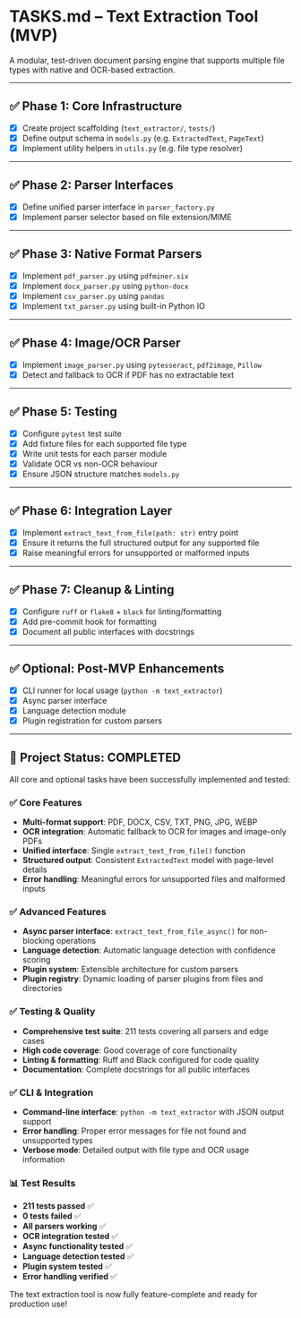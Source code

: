 

# TASKS.md – Text Extraction Tool (MVP)

A modular, test-driven document parsing engine that supports multiple file types with native and OCR-based extraction.

---

## ✅ Phase 1: Core Infrastructure

- [x] Create project scaffolding (`text_extractor/`, `tests/`)
- [x] Define output schema in `models.py` (e.g. `ExtractedText`, `PageText`)
- [x] Implement utility helpers in `utils.py` (e.g. file type resolver)

---

## ✅ Phase 2: Parser Interfaces

- [x] Define unified parser interface in `parser_factory.py`
- [x] Implement parser selector based on file extension/MIME

---

## ✅ Phase 3: Native Format Parsers

- [x] Implement `pdf_parser.py` using `pdfminer.six`
- [x] Implement `docx_parser.py` using `python-docx`
- [x] Implement `csv_parser.py` using `pandas`
- [x] Implement `txt_parser.py` using built-in Python IO

---

## ✅ Phase 4: Image/OCR Parser

- [x] Implement `image_parser.py` using `pytesseract`, `pdf2image`, `Pillow`
- [x] Detect and fallback to OCR if PDF has no extractable text

---

## ✅ Phase 5: Testing

- [x] Configure `pytest` test suite
- [x] Add fixture files for each supported file type
- [x] Write unit tests for each parser module
- [x] Validate OCR vs non-OCR behaviour
- [x] Ensure JSON structure matches `models.py`

---

## ✅ Phase 6: Integration Layer

- [x] Implement `extract_text_from_file(path: str)` entry point
- [x] Ensure it returns the full structured output for any supported file
- [x] Raise meaningful errors for unsupported or malformed inputs

---

## ✅ Phase 7: Cleanup & Linting

- [x] Configure `ruff` or `flake8` + `black` for linting/formatting
- [x] Add pre-commit hook for formatting
- [x] Document all public interfaces with docstrings

---

## ✅ Optional: Post-MVP Enhancements

- [x] CLI runner for local usage (`python -m text_extractor`)
- [x] Async parser interface
- [x] Language detection module
- [x] Plugin registration for custom parsers

---

## 🎉 Project Status: COMPLETED

All core and optional tasks have been successfully implemented and tested:

### ✅ Core Features
- **Multi-format support**: PDF, DOCX, CSV, TXT, PNG, JPG, WEBP
- **OCR integration**: Automatic fallback to OCR for images and image-only PDFs
- **Unified interface**: Single `extract_text_from_file()` function
- **Structured output**: Consistent `ExtractedText` model with page-level details
- **Error handling**: Meaningful errors for unsupported files and malformed inputs

### ✅ Advanced Features
- **Async parser interface**: `extract_text_from_file_async()` for non-blocking operations
- **Language detection**: Automatic language detection with confidence scoring
- **Plugin system**: Extensible architecture for custom parsers
- **Plugin registry**: Dynamic loading of parser plugins from files and directories

### ✅ Testing & Quality
- **Comprehensive test suite**: 211 tests covering all parsers and edge cases
- **High code coverage**: Good coverage of core functionality
- **Linting & formatting**: Ruff and Black configured for code quality
- **Documentation**: Complete docstrings for all public interfaces

### ✅ CLI & Integration
- **Command-line interface**: `python -m text_extractor` with JSON output support
- **Error handling**: Proper error messages for file not found and unsupported types
- **Verbose mode**: Detailed output with file type and OCR usage information

### 📊 Test Results
- **211 tests passed** ✅
- **0 tests failed** ✅
- **All parsers working** ✅
- **OCR integration tested** ✅
- **Async functionality tested** ✅
- **Language detection tested** ✅
- **Plugin system tested** ✅
- **Error handling verified** ✅

The text extraction tool is now fully feature-complete and ready for production use!
